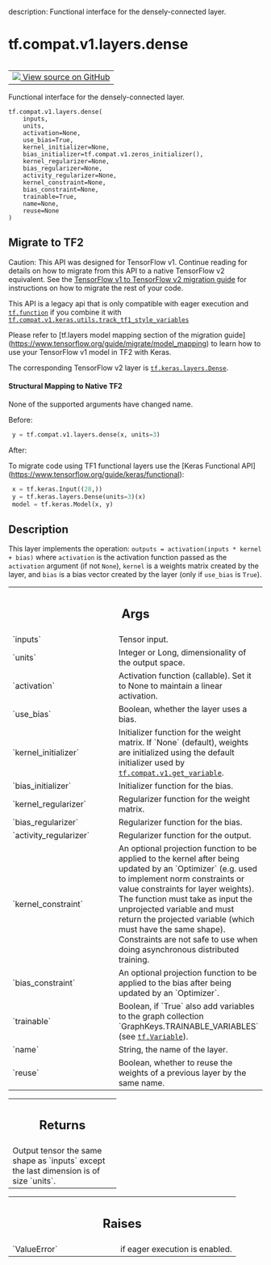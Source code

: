 description: Functional interface for the densely-connected layer.

<div itemscope itemtype="http://developers.google.com/ReferenceObject">
<meta itemprop="name" content="tf.compat.v1.layers.dense" />
<meta itemprop="path" content="Stable" />
</div>

# tf.compat.v1.layers.dense

<!-- Insert buttons and diff -->

<table class="tfo-notebook-buttons tfo-api nocontent" align="left">
<td>
  <a target="_blank" href="https://github.com/keras-team/keras/tree/v2.9.0/keras/legacy_tf_layers/core.py#L147-L261">
    <img src="https://www.tensorflow.org/images/GitHub-Mark-32px.png" />
    View source on GitHub
  </a>
</td>
</table>



Functional interface for the densely-connected layer.

<pre class="devsite-click-to-copy prettyprint lang-py tfo-signature-link">
<code>tf.compat.v1.layers.dense(
    inputs,
    units,
    activation=None,
    use_bias=True,
    kernel_initializer=None,
    bias_initializer=tf.compat.v1.zeros_initializer(),
    kernel_regularizer=None,
    bias_regularizer=None,
    activity_regularizer=None,
    kernel_constraint=None,
    bias_constraint=None,
    trainable=True,
    name=None,
    reuse=None
)
</code></pre>





 <section><devsite-expandable expanded>
 <h2 class="showalways">Migrate to TF2</h2>

Caution: This API was designed for TensorFlow v1.
Continue reading for details on how to migrate from this API to a native
TensorFlow v2 equivalent. See the
[TensorFlow v1 to TensorFlow v2 migration guide](https://www.tensorflow.org/guide/migrate)
for instructions on how to migrate the rest of your code.

This API is a legacy api that is only compatible with eager execution and
<a href="../../../../tf/function.md"><code>tf.function</code></a> if you combine it with
<a href="../../../../tf/compat/v1/keras/utils/track_tf1_style_variables.md"><code>tf.compat.v1.keras.utils.track_tf1_style_variables</code></a>

Please refer to [tf.layers model mapping section of the migration guide]
(https://www.tensorflow.org/guide/migrate/model_mapping)
to learn how to use your TensorFlow v1 model in TF2 with Keras.

The corresponding TensorFlow v2 layer is <a href="../../../../tf/keras/layers/Dense.md"><code>tf.keras.layers.Dense</code></a>.


#### Structural Mapping to Native TF2

None of the supported arguments have changed name.

Before:

```python
 y = tf.compat.v1.layers.dense(x, units=3)
```

After:

To migrate code using TF1 functional layers use the [Keras Functional API]
(https://www.tensorflow.org/guide/keras/functional):

```python
 x = tf.keras.Input((28,))
 y = tf.keras.layers.Dense(units=3)(x)
 model = tf.keras.Model(x, y)
```


 </aside></devsite-expandable></section>

<h2>Description</h2>

<!-- Placeholder for "Used in" -->

This layer implements the operation:
`outputs = activation(inputs * kernel + bias)`
where `activation` is the activation function passed as the `activation`
argument (if not `None`), `kernel` is a weights matrix created by the layer,
and `bias` is a bias vector created by the layer
(only if `use_bias` is `True`).

<!-- Tabular view -->
 <table class="responsive fixed orange">
<colgroup><col width="214px"><col></colgroup>
<tr><th colspan="2"><h2 class="add-link">Args</h2></th></tr>

<tr>
<td>
`inputs`
</td>
<td>
Tensor input.
</td>
</tr><tr>
<td>
`units`
</td>
<td>
Integer or Long, dimensionality of the output space.
</td>
</tr><tr>
<td>
`activation`
</td>
<td>
Activation function (callable). Set it to None to maintain a
linear activation.
</td>
</tr><tr>
<td>
`use_bias`
</td>
<td>
Boolean, whether the layer uses a bias.
</td>
</tr><tr>
<td>
`kernel_initializer`
</td>
<td>
Initializer function for the weight matrix.
If `None` (default), weights are initialized using the default
initializer used by <a href="../../../../tf/compat/v1/get_variable.md"><code>tf.compat.v1.get_variable</code></a>.
</td>
</tr><tr>
<td>
`bias_initializer`
</td>
<td>
Initializer function for the bias.
</td>
</tr><tr>
<td>
`kernel_regularizer`
</td>
<td>
Regularizer function for the weight matrix.
</td>
</tr><tr>
<td>
`bias_regularizer`
</td>
<td>
Regularizer function for the bias.
</td>
</tr><tr>
<td>
`activity_regularizer`
</td>
<td>
Regularizer function for the output.
</td>
</tr><tr>
<td>
`kernel_constraint`
</td>
<td>
An optional projection function to be applied to the
kernel after being updated by an `Optimizer` (e.g. used to implement
norm constraints or value constraints for layer weights). The function
must take as input the unprojected variable and must return the
projected variable (which must have the same shape). Constraints are
not safe to use when doing asynchronous distributed training.
</td>
</tr><tr>
<td>
`bias_constraint`
</td>
<td>
An optional projection function to be applied to the
bias after being updated by an `Optimizer`.
</td>
</tr><tr>
<td>
`trainable`
</td>
<td>
Boolean, if `True` also add variables to the graph collection
`GraphKeys.TRAINABLE_VARIABLES` (see <a href="../../../../tf/Variable.md"><code>tf.Variable</code></a>).
</td>
</tr><tr>
<td>
`name`
</td>
<td>
String, the name of the layer.
</td>
</tr><tr>
<td>
`reuse`
</td>
<td>
Boolean, whether to reuse the weights of a previous layer
by the same name.
</td>
</tr>
</table>



<!-- Tabular view -->
 <table class="responsive fixed orange">
<colgroup><col width="214px"><col></colgroup>
<tr><th colspan="2"><h2 class="add-link">Returns</h2></th></tr>
<tr class="alt">
<td colspan="2">
Output tensor the same shape as `inputs` except the last dimension is of
size `units`.
</td>
</tr>

</table>



<!-- Tabular view -->
 <table class="responsive fixed orange">
<colgroup><col width="214px"><col></colgroup>
<tr><th colspan="2"><h2 class="add-link">Raises</h2></th></tr>

<tr>
<td>
`ValueError`
</td>
<td>
if eager execution is enabled.
</td>
</tr>
</table>


